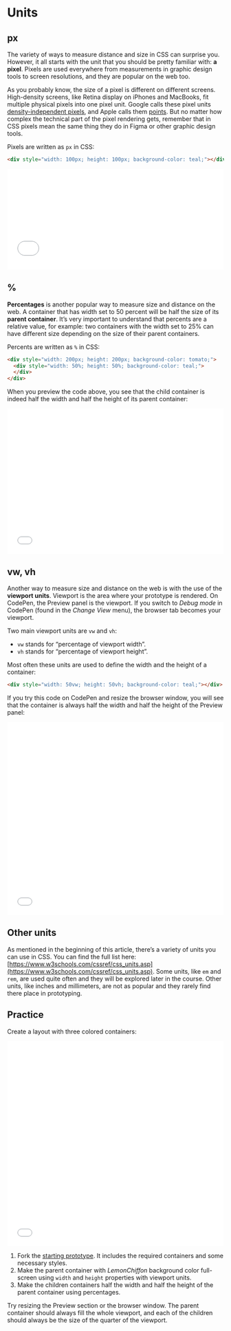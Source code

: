# Units

## px

The variety of ways to measure distance and size in CSS can surprise you. However, it all starts with the unit that you should be pretty familiar with: **a pixel**. Pixels are used everywhere from measurements in graphic design tools to screen resolutions, and they are popular on the web too.

As you probably know, the size of a pixel is different on different screens. High-density screens, like Retina display on iPhones and MacBooks, fit multiple physical pixels into one pixel unit. Google calls these pixel units [density-independent pixels](https://material.io/design/layout/density-resolution.html#density-independence), and Apple calls them [points](https://developer.apple.com/design/human-interface-guidelines/ios/icons-and-images/image-size-and-resolution/). But no matter how complex the technical part of the pixel rendering gets, remember that in CSS pixels mean the same thing they do in Figma or other graphic design tools.

Pixels are written as `px` in CSS:

```html
<div style="width: 100px; height: 100px; background-color: teal;"></div>
```

<iframe height="235" style="width: 100%;" scrolling="no" title="Style—Units—px" src="//codepen.io/andgordy/embed/EzYJLx/?height=235&theme-id=36403&default-tab=result" frameborder="no" allowtransparency="true" allowfullscreen="true">
  See the Pen <a href='https://codepen.io/andgordy/pen/EzYJLx/'>Style—Units—px</a> by And Gordy
  (<a href='https://codepen.io/andgordy'>@andgordy</a>) on <a href='https://codepen.io'>CodePen</a>.
</iframe>

## %

**Percentages** is another popular way to measure size and distance on the web. A container that has width set to 50 percent will be half the size of its **parent container**. It’s very important to understand that percents are a relative value, for example: two containers with the width set to 25% can have different size depending on the size of their parent containers.

Percents are written as `%` in CSS:

```html {2}
<div style="width: 200px; height: 200px; background-color: tomato;">
  <div style="width: 50%; height: 50%; background-color: teal;">
  </div>
</div>
```

When you preview the code above, you see that the child container is indeed half the width and half the height of its parent container:

<iframe height="338" style="width: 100%;" scrolling="no" title="Style—Units—%, simple" src="//codepen.io/andgordy/embed/joPmXJ/?height=338&theme-id=36403&default-tab=result" frameborder="no" allowtransparency="true" allowfullscreen="true">
  See the Pen <a href='https://codepen.io/andgordy/pen/joPmXJ/'>Style—Units—%, simple</a> by And Gordy
  (<a href='https://codepen.io/andgordy'>@andgordy</a>) on <a href='https://codepen.io'>CodePen</a>.
</iframe>

## vw, vh

Another way to measure size and distance on the web is with the use of the **viewport units**. Viewport is the area where your prototype is rendered. On CodePen, the Preview panel is the viewport. If you switch to *Debug mode* in CodePen (found in the *Change View* menu), the browser tab becomes your viewport.

Two main viewport units are `vw` and `vh`:

- `vw` stands for “percentage of viewport width”.
- `vh` stands for “percentage of viewport height”.

Most often these units are used to define the width and the height of a container:

```html
<div style="width: 50vw; height: 50vh; background-color: teal;"></div>
```

If you try this code on CodePen and resize the browser window, you will see that the container is always half the width and half the height of the Preview panel:

<iframe height="449" style="width: 100%;" scrolling="no" title="Style—Units—vw and vh" src="//codepen.io/andgordy/embed/WBeWyg/?height=449&theme-id=36403&default-tab=result" frameborder="no" allowtransparency="true" allowfullscreen="true">
  See the Pen <a href='https://codepen.io/andgordy/pen/WBeWyg/'>Style—Units—vw and vh</a> by And Gordy
  (<a href='https://codepen.io/andgordy'>@andgordy</a>) on <a href='https://codepen.io'>CodePen</a>.
</iframe>

## Other units

As mentioned in the beginning of this article, there’s a variety of units you can use in CSS. You can find the full list here: [https://www.w3schools.com/cssref/css_units.asp](https://www.w3schools.com/cssref/css_units.asp). Some units, like `em` and `rem`, are used quite often and they will be explored later in the course. Other units, like inches and millimeters, are not as popular and they rarely find there place in prototyping.

## Practice

Create a layout with three colored containers:

<iframe height="477" style="width: 100%;" scrolling="no" title="Style—Units—task 1" src="//codepen.io/andgordy/embed/NVvoPb/?height=477&theme-id=36403&default-tab=result" frameborder="no" allowtransparency="true" allowfullscreen="true">
  See the Pen <a href='https://codepen.io/andgordy/pen/NVvoPb/'>Style—Units—task 1</a> by And Gordy
  (<a href='https://codepen.io/andgordy'>@andgordy</a>) on <a href='https://codepen.io'>CodePen</a>.
</iframe>

1. Fork the [starting prototype](https://codepen.io/andgordy/pen/WBEPLM). It includes the required containers and some necessary styles.
2. Make the parent container with *LemonChiffon* background color full-screen using `width` and `height` properties with viewport units.
3. Make the children containers half the width and half the height of the parent container using percentages.

Try resizing the Preview section or the browser window. The parent container should always fill the whole viewport, and each of the children should always be the size of the quarter of the viewport.